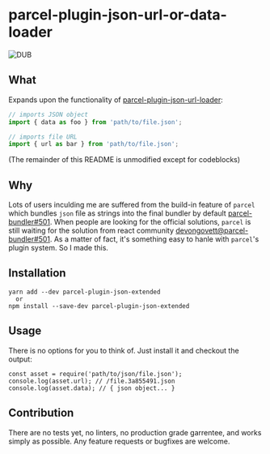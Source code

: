 # parcel-plugin-json-url-or-data-loader
![DUB](https://img.shields.io/dub/l/vibe-d.svg)

## What
Expands upon the functionality of [parcel-plugin-json-url-loader](https://github.com/shunia/parcel-plugin-json-url-loader):
```js
// imports JSON object
import { data as foo } from 'path/to/file.json';

// imports file URL
import { url as bar } from 'path/to/file.json';
```

(The remainder of this README is unmodified except for codeblocks)

## Why
Lots of users inculding me are suffered from the build-in feature of `parcel` which bundles `json` file as strings into the final bundler by default [parcel-bundler#501](https://github.com/parcel-bundler/parcel/issues/501). When people are looking for the official solutions, `parcel` is still waiting for the solution from react community [devongovett@parcel-bundler#501](https://github.com/parcel-bundler/parcel/issues/501#issuecomment-357883317). As a matter of fact, it's something easy to hanle with `parcel`'s plugin system. So I made this.

## Installation
```
yarn add --dev parcel-plugin-json-extended
  or
npm install --save-dev parcel-plugin-json-extended
```

## Usage
There is no options for you to think of. Just install it and checkout the output:
```
const asset = require('path/to/json/file.json');
console.log(asset.url); // /file.3a855491.json
console.log(asset.data); // { json object... }
```

## Contribution
There are no tests yet, no linters, no production grade garrentee, and works simply as possible. Any feature requests or bugfixes are welcome.
